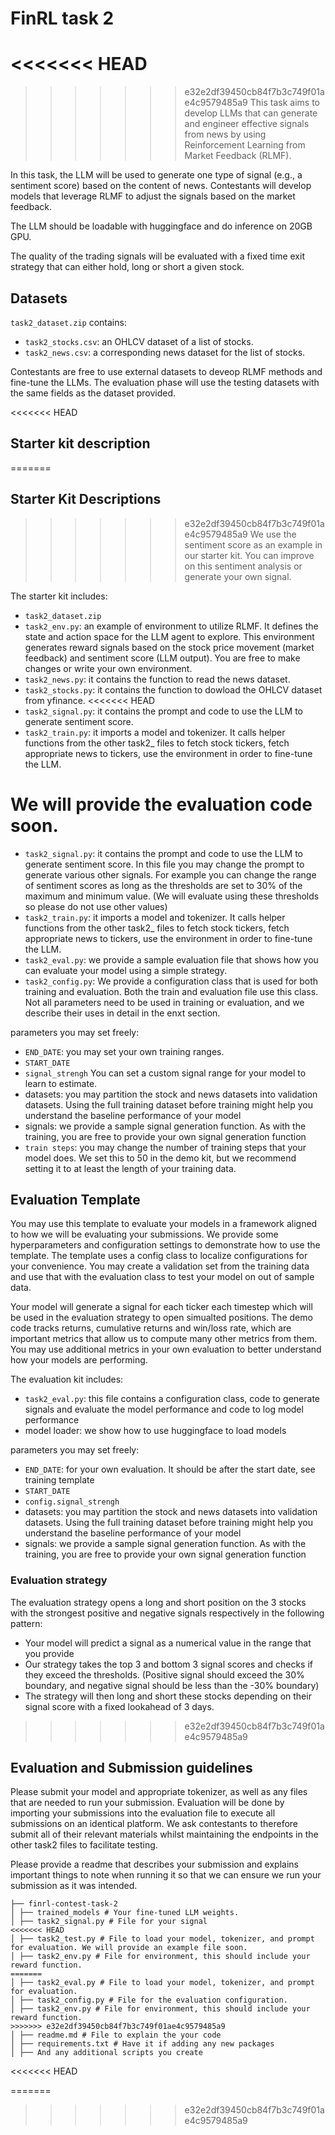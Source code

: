 # FinRL task 2
<<<<<<< HEAD
=======

>>>>>>> e32e2df39450cb84f7b3c749f01ae4c9579485a9
This task aims to develop LLMs that can generate and engineer effective signals from news by using Reinforcement Learning from Market Feedback (RLMF).

In this task, the LLM will be used to generate one type of signal (e.g., a sentiment score) based on the content of news. Contestants will develop models that leverage RLMF to adjust the signals based on the market feedback. 

The LLM should be loadable with huggingface and do inference on 20GB GPU.

The quality of the trading signals will be evaluated with a fixed time exit strategy that can either hold, long or short a given stock.  


## Datasets

`task2_dataset.zip` contains:
- `task2_stocks.csv`: an OHLCV dataset of a list of stocks.
- `task2_news.csv`: a corresponding news dataset for the list of stocks.

Contestants are free to use external datasets to deveop RLMF methods and fine-tune the LLMs. The evaluation phase will use the testing datasets with the same fields as the dataset provided. 

<<<<<<< HEAD
## Starter kit description
=======
## Starter Kit Descriptions
>>>>>>> e32e2df39450cb84f7b3c749f01ae4c9579485a9
We use the sentiment score as an example in our starter kit. You can improve on this sentiment analysis or generate your own signal. 

The starter kit includes:
- `task2_dataset.zip`
- `task2_env.py`: an example of environment to utilize RLMF. It defines the state and action space for the LLM agent to explore. This environment generates reward signals based on the stock price movement (market feedback) and sentiment score (LLM output). You are free to make changes or write your own environment.
- `task2_news.py`: it contains the function to read the news dataset.
- `task2_stocks.py`: it contains the function to dowload the OHLCV dataset from yfinance.
<<<<<<< HEAD
- `task2_signal.py`: it contains the prompt and code to use the LLM to generate sentiment score.
- `task2_train.py`: it imports a model and tokenizer. It calls helper functions from the other task2_ files to fetch stock tickers, fetch appropriate news to tickers, use the environment in order to fine-tune the LLM.

We will provide the evaluation code soon.
=======
- `task2_signal.py`: it contains the prompt and code to use the LLM to generate sentiment score. In this file you may change the prompt to generate various other signals. For example you can change the range of sentiment scores as long as the thresholds are set to 30% of the maximum and minimum value. (We will evaluate using these thresholds so please do not use other values)
- `task2_train.py`: it imports a model and tokenizer. It calls helper functions from the other task2_ files to fetch stock tickers, fetch appropriate news to tickers, use the environment in order to fine-tune the LLM.
- `task2_eval.py`: we provide a sample evaluation file that shows how you can evaluate your model using a simple strategy.
- `task2_config.py`: We provide a configuration class that is used for both training and evaluation. Both the train and evaluation file use this class. Not all parameters need to be used in training or evaluation, and we describe their uses in detail in the enxt section.

parameters you may set freely:
- `END_DATE`: you may set your own training ranges. 
- `START_DATE`
- `signal_strengh` You can set a custom signal range for your model to learn to estimate.
- datasets: you may partition the stock and news datasets into validation datasets. Using the full training dataset before training might help you understand the baseline performance of your model
- signals: we provide a sample signal generation function. As with the training, you are free to provide your own signal generation function
- `train steps`: you may change the number of training steps that your model does. We set this to 50 in the demo kit, but we recommend setting it to at least the length of your training data.

## Evaluation Template
You may use this template to evaluate your models in a framework aligned to how we will be evaluating your submissions. We provide some hyperparameters and configuration settings to demonstrate how to use the template. The template uses a config class to localize configurations for your convenience. You may create a validation set from the training data and use that with the evaluation class to test your model on out of sample data. 

Your model will generate a signal for each ticker each timestep which will be used in the evaluation strategy to open simualted positions. The demo code tracks returns, cumulative returns and win/loss rate, which are important metrics that allow us to compute many other metrics from them. You may use additional metrics in your own evaluation to better understand how your models are performing. 

The evaluation kit includes:
- `task2_eval.py`: this file contains a configuration class, code to generate signals and evaluate the model performance and code to log model performance
- model loader: we show how to use huggingface to load models 

parameters you may set freely:
- `END_DATE`: for your own evaluation. It should be after the start date, see training template
- `START_DATE`
- `config.signal_strengh`
- datasets: you may partition the stock and news datasets into validation datasets. Using the full training dataset before training might help you understand the baseline performance of your model
- signals: we provide a sample signal generation function. As with the training, you are free to provide your own signal generation function

### Evaluation strategy
The evaluation strategy opens a long and short position on the 3 stocks with the strongest positive and negative signals respectively in the following pattern: 
- Your model will predict a signal as a numerical value in the range that you provide
- Our strategy takes the top 3 and bottom 3 signal scores and checks if they exceed the thresholds. (Positive signal should exceed the 30% boundary, and negative signal should be less than the -30% boundary)
- The strategy will then long and short these stocks depending on their signal score with a fixed lookahead of 3 days.
>>>>>>> e32e2df39450cb84f7b3c749f01ae4c9579485a9

## Evaluation and Submission guidelines
Please submit your model and appropriate tokenizer, as well as any files that are needed to run your submission. Evaluation will be done by importing your submissions into the evaluation file to execute all submissions on an identical platform. We ask contestants to therefore submit all of their relevant materials whilst maintaining the endpoints in the other task2 files to facilitate testing.

Please provide a readme that describes your submission and explains important things to note when running it so that we can ensure we run your submission as it was intended.

```
├── finrl-contest-task-2 
│ ├── trained_models # Your fine-tuned LLM weights.
│ ├── task2_signal.py # File for your signal 
<<<<<<< HEAD
│ ├── task2_test.py # File to load your model, tokenizer, and prompt for evaluation. We will provide an example file soon.
│ ├── task2_env.py # File for environment, this should include your reward function. 
=======
│ ├── task2_eval.py # File to load your model, tokenizer, and prompt for evaluation.
│ ├── task2_config.py # File for the evaluation configuration.
│ ├── task2_env.py # File for environment, this should include your reward function.
>>>>>>> e32e2df39450cb84f7b3c749f01ae4c9579485a9
│ ├── readme.md # File to explain the your code
│ ├── requirements.txt # Have it if adding any new packages
│ ├── And any additional scripts you create
```

<<<<<<< HEAD

=======
>>>>>>> e32e2df39450cb84f7b3c749f01ae4c9579485a9
